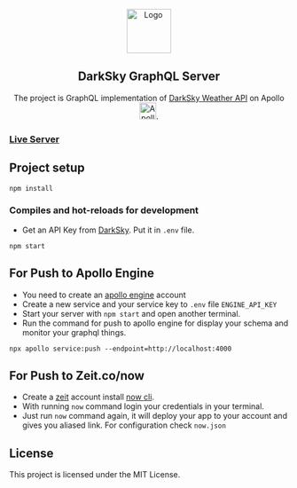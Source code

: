 <p align="center">
  <a href="https://darksky-graphql.berkansivri.now.sh/">
    <img src="https://graphql.org/img/logo.svg" alt="Logo" width="80" height="80">
  </a>

  <h2 align="center">DarkSky GraphQL Server</h3>

  <p align="center">
    The project is GraphQL implementation of <a href="https://darksky.net" target="_blank">DarkSky Weather API</a> on Apollo<a href="https://www.apollographql.com/" target="_blank"><img width="30" src="https://g00glen00b.be/wp-content/uploads/2018/02/apollo-logo.png" alt="Apollo logo"></a>.
    <br />
    <a target="_blank" href="https://darksky-graphql.berkansivri.now.sh"><h3>Live Server</h4></a>
  </p>
</p>


## Project setup
```
npm install
```
### Compiles and hot-reloads for development
* Get an API Key from <a href="darksky.net" target="_blank">DarkSky</a>. Put it in `.env` file.
```
npm start
```

## For Push to Apollo Engine
* You need to create an <a href="https://engine.apollographql.com" target="_blank">apollo engine</a> account
* Create a new service and your service key to `.env` file `ENGINE_API_KEY`
* Start your server with `npm start` and open another terminal.
* Run the command for push to apollo engine for display your schema and monitor your graphql things.
```
npx apollo service:push --endpoint=http://localhost:4000
```

## For Push to Zeit.co/now
* Create a <a href="Zeit.co/now">zeit</a> account install <a href="https://github.com/zeit/now-clinow-cli" target="_blank">now cli</a>.
* With running `now` command login your credentials in your terminal.
* Just run `now` command again, it will deploy your app to your account and gives you aliased link. For configuration check `now.json`


## License

This project is licensed under the MIT License.
